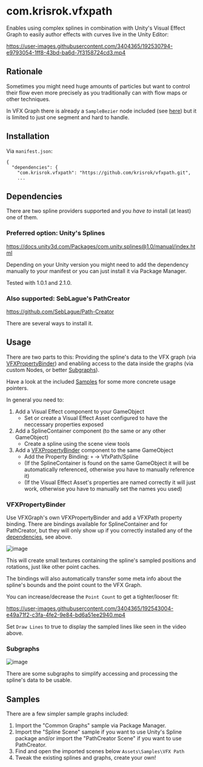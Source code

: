 # com.krisrok.vfxpath

Enables using complex splines in combination with Unity's Visual Effect Graph to easily author effects with curves live in the Unity Editor:

https://user-images.githubusercontent.com/3404365/192530794-e9793054-1ff8-43bd-ba6d-7f3158724cd3.mp4

## Rationale

Sometimes you might need huge amounts of particles but want to control their flow even more precisely as you traditionally can with flow maps or other techniques.

In VFX Graph there is already a `SampleBezier` node included (see [here](https://docs.unity3d.com/Packages/com.unity.visualeffectgraph@10.2/manual/Operator-SampleBezier.html)) but it is limited to just one segment and hard to handle.

## Installation

Via `manifest.json`:
```
{
  "dependencies": {
    "com.krisrok.vfxpath": "https://github.com/krisrok/vfxpath.git",
    ...
```

## Dependencies

There are two spline providers supported and you _have to_ install (at least) one of them.

### Preferred option: Unity's Splines
https://docs.unity3d.com/Packages/com.unity.splines@1.0/manual/index.html

Depending on your Unity version you might need to add the dependency manually to your manifest or you can just install it via Package Manager.

Tested with 1.0.1 and 2.1.0.

### Also supported: SebLague's PathCreator
https://github.com/SebLague/Path-Creator

There are several ways to install it.

## Usage

There are two parts to this: Providing the spline's data to the VFX graph (via [VFXPropertyBinder](#VFXPropertyBinder)) and enabling access to the data inside the graphs (via custom Nodes, or better [Subgraphs](#Subgraphs)).

Have a look at the included [Samples](#Samples) for some more concrete usage pointers.

In general you need to:
1. Add a Visual Effect component to your GameObject
	- Set or create a Visual Effect Asset configured to have the neccessary properties exposed
1. Add a SplineContainer component (to the same or any other GameObject)
	- Create a spline using the scene view tools
1. Add a [VFXPropertyBinder](#VFXPropertyBinder) component to the same GameObject
	- Add the Property Binding: `+` -> VfxPath/Spline
	- (If the SplineContainer is found on the same GameObject it will be automatically referenced, otherwise you have to manually reference it)
	- (If the Visual Effect Asset's properties are named correctly it will just work, otherwise you have to manually set the names you used)

### VFXPropertyBinder

Use VFXGraph's own VFXPropertyBinder and add a VFXPath property binding. There are bindings available for SplineContainer and for PathCreator, but they will only show up if you correctly installed any of the [dependencies](#Dependencies), see above.

![image](https://user-images.githubusercontent.com/3404365/192542095-3daa3384-c7db-4aa9-96ec-9008b3dcb550.png)

This will create small textures containing the spline's sampled positions and rotations, just like other point caches.

The bindings will also automatically transfer some meta info about the spline's bounds and the point count to the VFX Graph.

You can increase/decrease the `Point Count` to get a tighter/looser fit:

https://user-images.githubusercontent.com/3404365/192543004-e49a71f2-c3fa-4fe2-9e84-bd6a51ee2940.mp4

Set `Draw Lines` to true to display the sampled lines like seen in the video above.

### Subgraphs

![image](https://user-images.githubusercontent.com/3404365/192536902-2bf1e39a-e8fb-4490-a0e7-8c7a68a58d9c.png)

There are some subgraphs to simplify accessing and processing the spline's data to be usable. 

## Samples

There are a few simpler sample graphs included:

1. Import the "Common Graphs" sample via Package Manager.
1. Import the "Spline Scene" sample if you want to use Unity's Spline package and/or import the "PathCreator Scene" if you want to use PathCreator.
1. Find and open the imported scenes below `Assets\Samples\VFX Path`
1. Tweak the existing splines and graphs, create your own!
